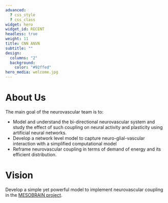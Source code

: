 ```yaml
---
advanced:
  ? css_style
  ? css_class
widget: hero
widget_id: RECENT
headless: true
weight: 11
title: CNN ANVN
subtitle: ""
design:
  columns: "2"
  background:
    color: "#92ffed"
hero_media: welcome.jpg
---
```



# About Us

The main goal of the neurovascular team is to:

* Model and understand the bi-directional neurovascular system and study the effect of such coupling on neural activity and plasticity using artificial neural networks.
* Develop a network level model to capture neuro-glial-vascular interaction with a simplified computational model
* Reframe neurovascular coupling in terms of demand of energy and its efficient distribution.



# Vision

Develop a simple yet powerful model to implement neurovascular coupling in the [MESOBRAIN project](https://biotech.iitm.ac.in/Faculty/CNS_LAB/home.html).